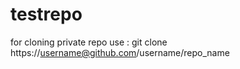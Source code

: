 # testrepo

for cloning private repo use : git clone https://username@github.com/username/repo_name


